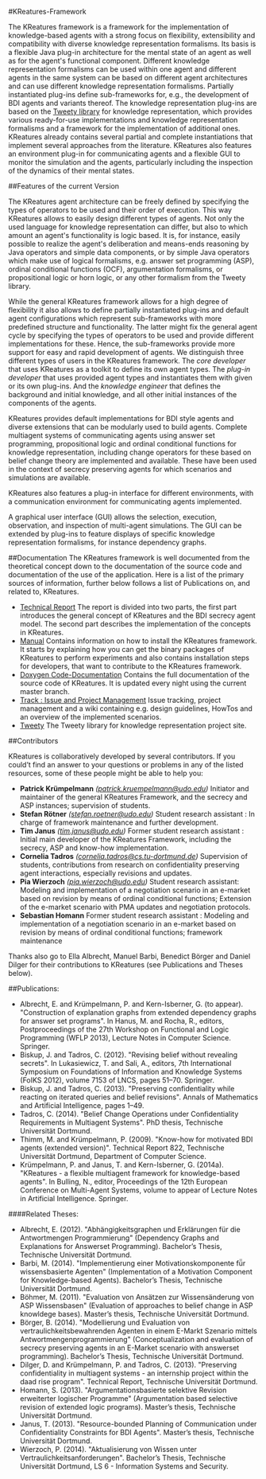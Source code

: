 
#KReatures-Framework

The KReatures framework is a framework for the implementation of knowledge-based agents with a strong focus on flexibility, extensibility and compatibility with diverse knowledge representation formalisms.
Its basis is a flexible Java plug-in architecture for the mental state of an agent as well as for the agent's functional component.
Different knowledge representation formalisms can be used within one agent and different agents in the same system can be based on different agent architectures and can use different knowledge representation formalisms.
Partially instantiated plug-ins define sub-frameworks for, e.g., the development of BDI agents and variants thereof.
The knowledge representation plug-ins are based on the [Tweety library](http://tweetyproject.org/) for knowledge representation, which provides various ready-for-use implementations and knowledge representation formalisms and a framework for the implementation of additional ones.
KReatures already contains several partial and complete instantiations that implement several approaches from the literature. 
KReatures also features an environment plug-in for communicating agents and a flexible GUI to monitor the simulation and the agents, particularly including the inspection of the dynamics of their mental states.


##Features of the current Version

The KReatures agent architecture can be freely defined by specifying the types of operators to be used and their order of execution.
This way KReatures allows to easily design different types of agents.
Not only the used language for knowledge representation can differ, but also to which amount an agent's functionality is logic based. It is, for instance, easily possible to realize the agent's deliberation and means-ends reasoning by Java operators and simple data components, or by simple Java operators which make use of logical formalisms, e.g. answer set programming (ASP), ordinal conditional functions (OCF), argumentation formalisms, or propositional logic or horn logic, or any other formalism from the Tweety library.

While the general KReatures framework allows for a high degree of flexibility it also allows to define partially instantiated plug-ins and default agent configurations which represent sub-frameworks with more predefined structure and functionality.
The latter might fix the general agent cycle by specifying the types of operators to be used and provide different implementations for these.
Hence, the sub-frameworks provide more support for easy and rapid development of agents.
We distinguish three different types of users in the KReatures framework.
The *core developer* that uses KReatures as a toolkit to define its own agent types.
The *plug-in developer* that uses provided agent types and instantiates them with given or its own plug-ins.
And the *knowledge engineer* that defines the background and initial knowledge, and all other initial instances of the components of the agents.

KReatures provides default implementations for BDI style agents and diverse extensions that can be modularly used to build agents.
Complete multiagent systems of communicating agents using answer set programming, propositional logic and ordinal conditional functions for knowledge representation, including change operators for these based on belief change theory are implemented and available.
These have been used in the context of secrecy preserving agents for which scenarios and simulations are available.

KReatures also features a plug-in interface for different environments, with a communication environment for communicating agents implemented.

A graphical user interface (GUI) allows the selection, execution, observation, and inspection of multi-agent simulations.
The GUI can be extended by plug-ins to feature displays of specific knowledge representation formalisms, for instance dependency graphs.

##Documentation
The KReatures framework is well documented from the theoretical concept down to the documentation of the source code and documentation of the use of the application.
Here is a list of the primary sources of information, further below follows a list of Publications on, and related to, KReatures.

- [Technical Report](http://sfb876.tu-dortmund.de/PublicPublicationFiles/kruempelmann_janus_2014a.pdf)
  The report is divided into two parts, the first part introduces the general concept of KReatures and the BDI secrecy agent model. The second part describes the implementation of the concepts in KReatures.
- [Manual](documentation/manual.pdf)
  Contains information on how to install the KReatures framework. It starts by explaining how you can get the binary packages of KReatures to perform experiments and also contains installation steps for developers, that want to contribute to the KReatures framework.
- [Doxygen Code-Documentation](https://marathon.cs.tu-dortmund.de/docs/)
  Contains the full documentation of the source code of KReatures. It is updated every night using the current master branch.
- [Track : Issue and Project Management](https://marathon.cs.tu-dortmund.de/trac)
   Issue tracking, project management and a wiki containing e.g. design guidelines, HowTos and an overview of the implemented scenarios.
- [Tweety](http://tweety.sourceforge.net/)
   The Tweety library for knowledge representation project site.


##Contributors

KReatures is collaboratively developed by several contributors. If you could’t find an answer to your questions or problems in any of the listed resources, some of these people might be able to help you:

 + **Patrick Krümpelmann** *(patrick.kruempelmann@udo.edu)*
    Initiator and maintainer of the general KReatures Framework, and the secrecy and ASP instances; supervision of students.
 + **Stefan Rötner** *(stefan.roetner@udo.edu)*
  Student research assistant : In charge of framework maintenance and further development.
 + **Tim Janus** *(tim.janus@udo.edu)*
  Former student research assistant  : Initial main developer of the KReatures Framework, including the secrecy, ASP and know-how implementation.
 + **Cornelia Tadros** *(cornelia.tadros@cs.tu-dortmund.de)*
  Supervision of students, contributions from research on confidentiality preserving agent interactions, especially revisions and updates.
 + **Pia Wierzoch** *(pia.wierzoch@udo.edu)*
   Student research assistant:  Modeling and implementation of a negotiation scenario in an e-market based on revision by means of ordinal conditional functions; Extension of the e-market scenario with PMA updates and negotiation protocols.
 + **Sebastian Homann**
  Former student research assistant  : Modeling and implementation of a negotiation scenario in an e-market based on revision by means of ordinal conditional functions; framework maintenance 

Thanks also go to Ella Albrecht, Manuel Barbi, Benedict Börger and Daniel Dilger for their contributions to KReatures (see Publications and Theses below).

##Publications:
+ Albrecht, E. and Krümpelmann, P. and Kern-Isberner, G. (to appear). "Construction of explanation graphs from extended dependency graphs for answer set programs". In Hanus, M. and Rocha, R., editors, Postproceedings of the 27th Workshop on Functional and Logic Programming (WFLP 2013), Lecture Notes in Computer Science. Springer.
+ Biskup, J. and Tadros, C. (2012). "Revising belief without revealing secrets". In Lukasiewicz, T. and Sali, A., editors, 7th International Symposium on Foundations of Information and Knowledge Systems (FoIKS 2012), volume 7153 of LNCS, pages 51–70. Springer.
+ Biskup, J. and Tadros, C. (2013). "Preserving confidentiality while reacting on iterated queries and belief revisions". Annals of Mathematics and Artificial Intelligence, pages 1–49.
+ Tadros, C. (2014). "Belief Change Operations under Confidentiality Requirements in Multiagent Systems". PhD thesis, Technische Universität Dortmund.
+ Thimm, M. and Krümpelmann, P. (2009). "Know-how for motivated BDI agents (extended version)". Technical Report 822, Technische Universität Dortmund, Department of Computer Science.
+ Krümpelmann, P. and Janus, T. and Kern-Isberner, G. (2014a). "KReatures - a flexible multiagent framework for knowledge-based agents". In Bulling, N., editor, Proceedings of the 12th European Conference on Multi-Agent Systems, volume to appear of Lecture Notes in Artificial Intelligence. Springer.


####Related Theses:
+ Albrecht, E. (2012). "Abhängigkeitsgraphen und Erklärungen für die Antwortmengen Programmierung" (Dependency Graphs and Explanations for Answerset Programming). Bachelor’s Thesis, Technische Universität Dortmund.
+ Barbi, M. (2014). "Implementierung einer Motivationskomponente fü̈r wissensbasierte Agenten" (Implementation of a Motivation Component for Knowledge-based Agents). Bachelor’s Thesis, Technische Universität Dortmund.
+ Böhmer, M. (2011). "Evaluation von Ansätzen zur Wissensänderung von ASP Wissensbasen" (Evaluation of approaches to belief change in ASP knowldege bases). Master’s thesis, Technische Universität Dortmund.
+ Börger, B. (2014). "Modellierung und Evaluation von vertraulichkeitsbewahrenden Agenten in einem E-Markt Szenario mittels Antwortmengenprogrammierung" (Conceptualization and evaluation of secrecy preserving agents in an E-Market scenario with answerset programming). Bachelor’s Thesis, Technische Universität Dortmund.
+ Dilger, D. and Krümpelmann, P. and Tadros, C. (2013). "Preserving confidentiality in multiagent systems - an internship project within the daad rise program". Technical Report, Technische Universität Dortmund.
+ Homann, S. (2013). "Argumentationsbasierte selektive Revision erweiterter logischer Programme" (Argumentation based selective revision of extended logic programs). Master’s thesis, Technische Universität Dortmund.
+ Janus, T. (2013). "Resource-bounded Planning of Communication under Confidentiality Constraints for BDI Agents". Master’s thesis, Technische Universität Dortmund.
+ Wierzoch, P. (2014). "Aktualisierung von Wissen unter Vertraulichkeitsanforderungen". Bachelor’s Thesis, Technische Universität Dortmund, LS 6 - Information Systems and Security.
